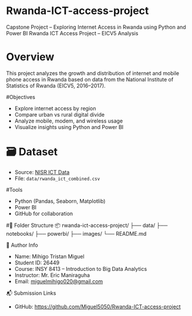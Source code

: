 # Rwanda-ICT-access-project
Capstone Project – Exploring Internet Access in Rwanda using Python and Power BI
Rwanda ICT Access Project – EICV5 Analysis

# Overview
This project analyzes the growth and distribution of internet and mobile phone access in Rwanda based on data from the National Institute of Statistics of Rwanda (EICV5, 2016–2017).

#Objectives
- Explore internet access by region
- Compare urban vs rural digital divide
- Analyze mobile, modem, and wireless usage
- Visualize insights using Python and Power BI

# 🗃️ Dataset
- Source: [NISR ICT Data](https://www.statistics.gov.rw/statistical-publications/ict-water-sanitation-energy-tourism-and-transport/ict)
- File: `data/rwanda_ict_combined.csv`

#Tools
- Python (Pandas, Seaborn, Matplotlib)
- Power BI
- GitHub for collaboration

#📁 Folder Structure
📦 rwanda-ict-access-project/
├── data/
├── notebooks/
├── powerbi/
├── images/
└── README.md

 🧠 Author Info
- Name: Mihigo Tristan Miguel  
- Student ID: 26449  
- Course: INSY 8413 – Introduction to Big Data Analytics  
- Instructor: Mr. Eric Maniraguha  
- Email: miguelmihigo020@gmail.com

 📬 Submission Links
- GitHub: https://github.com/Miguel5050/Rwanda-ICT-access-project
